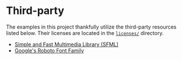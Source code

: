 # Third-party

The examples in this project thankfully utilize the third-party resources
listed below. Their licenses are located in the [`licenses/`](licenses/)
directory.

- [Simple and Fast Multimedia Library (SFML)](https://github.com/SFML/SFML)
- [Google's Roboto Font Family](https://github.com/google/roboto/)
